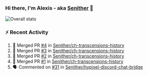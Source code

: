 ### Hi there, I'm Alexis - aka [Senither][website] 👋

![Overall stats](https://github-readme-stats.vercel.app/api?username=senither&theme=cobalt&show_icons=true&count_private=true)

### :zap: Recent Activity

<!--START_SECTION:activity-->
1. 🎉 Merged PR [#4](https://github.com/Senither/ch-transcensions-history/pull/4) in [Senither/ch-transcensions-history](https://github.com/Senither/ch-transcensions-history)
2. 🎉 Merged PR [#3](https://github.com/Senither/ch-transcensions-history/pull/3) in [Senither/ch-transcensions-history](https://github.com/Senither/ch-transcensions-history)
3. 🎉 Merged PR [#2](https://github.com/Senither/ch-transcensions-history/pull/2) in [Senither/ch-transcensions-history](https://github.com/Senither/ch-transcensions-history)
4. 🎉 Merged PR [#1](https://github.com/Senither/ch-transcensions-history/pull/1) in [Senither/ch-transcensions-history](https://github.com/Senither/ch-transcensions-history)
5. 🗣 Commented on [#31](https://github.com/Senither/hypixel-discord-chat-bridge/issues/31) in [Senither/hypixel-discord-chat-bridge](https://github.com/Senither/hypixel-discord-chat-bridge)
<!--END_SECTION:activity-->

[website]: https://senither.com
